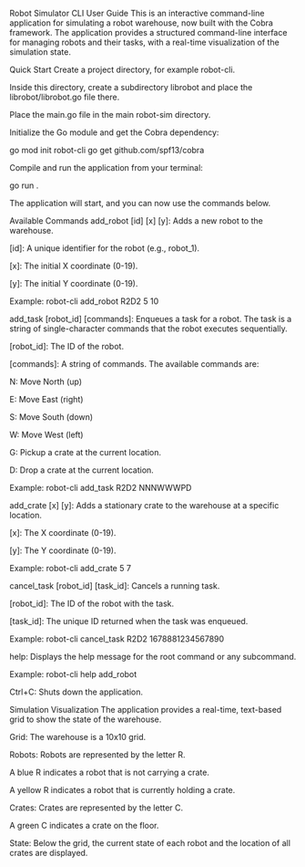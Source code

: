 Robot Simulator CLI User Guide
This is an interactive command-line application for simulating a robot warehouse, now built with the Cobra framework. The application provides a structured command-line interface for managing robots and their tasks, with a real-time visualization of the simulation state.

Quick Start
Create a project directory, for example robot-cli.

Inside this directory, create a subdirectory librobot and place the librobot/librobot.go file there.

Place the main.go file in the main robot-sim directory.

Initialize the Go module and get the Cobra dependency:

go mod init robot-cli
go get github.com/spf13/cobra

Compile and run the application from your terminal:

go run .

The application will start, and you can now use the commands below.

Available Commands
add_robot [id] [x] [y]: Adds a new robot to the warehouse.

[id]: A unique identifier for the robot (e.g., robot_1).

[x]: The initial X coordinate (0-19).

[y]: The initial Y coordinate (0-19).

Example: robot-cli add_robot R2D2 5 10

add_task [robot_id] [commands]: Enqueues a task for a robot. The task is a string of single-character commands that the robot executes sequentially.

[robot_id]: The ID of the robot.

[commands]: A string of commands. The available commands are:

N: Move North (up)

E: Move East (right)

S: Move South (down)

W: Move West (left)

G: Pickup a crate at the current location.

D: Drop a crate at the current location.

Example:  robot-cli add_task R2D2 NNNWWWPD

add_crate [x] [y]: Adds a stationary crate to the warehouse at a specific location.

[x]: The X coordinate (0-19).

[y]: The Y coordinate (0-19).

Example:  robot-cli add_crate 5 7

cancel_task [robot_id] [task_id]: Cancels a running task.

[robot_id]: The ID of the robot with the task.

[task_id]: The unique ID returned when the task was enqueued.

Example:  robot-cli cancel_task R2D2 1678881234567890

help: Displays the help message for the root command or any subcommand.

Example: robot-cli help add_robot

Ctrl+C: Shuts down the application.

Simulation Visualization
The application provides a real-time, text-based grid to show the state of the warehouse.

Grid: The warehouse is a 10x10 grid.

Robots: Robots are represented by the letter R.

A blue R indicates a robot that is not carrying a crate.

A yellow R indicates a robot that is currently holding a crate.

Crates: Crates are represented by the letter C.

A green C indicates a crate on the floor.

State: Below the grid, the current state of each robot and the location of all crates are displayed.